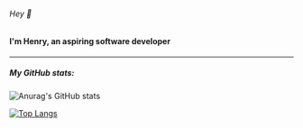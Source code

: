 ###### *Hey* 👋

#### **I'm Henry, an aspiring software developer**
--------------------------------------------------------------------------------------------------------------------------------------------------
##### My GitHub stats:

![Anurag's GitHub stats](https://github-readme-stats.vercel.app/api?username=beeak&theme=react&show_icons=true)

[![Top Langs](https://github-readme-stats.vercel.app/api/top-langs/?username=beeak&theme=react&layout=compact)](https://github.com/anuraghazra/github-readme-stats)
